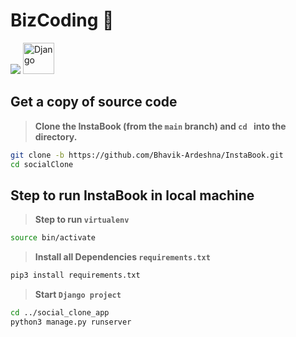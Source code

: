 # BizCoding 👋

<img src="https://www.vectorlogo.zone/logos/djangoproject/djangoproject-ar21.svg"/>

<img title="Django" height="50" src="https://www.vectorlogo.zone/logos/djangoproject/djangoproject-ar21.svg"/>

## Get a copy of source code

> **Clone the InstaBook (from the `main` branch) and `cd ` into the directory.**

```sh
git clone -b https://github.com/Bhavik-Ardeshna/InstaBook.git
cd socialClone
```

## Step to run InstaBook in local machine

> **Step to run `virtualenv`**

```sh
source bin/activate
```

> **Install all Dependencies `requirements.txt`**

```sh
pip3 install requirements.txt
```

> **Start `Django project`**

```sh
cd ../social_clone_app
python3 manage.py runserver
```
